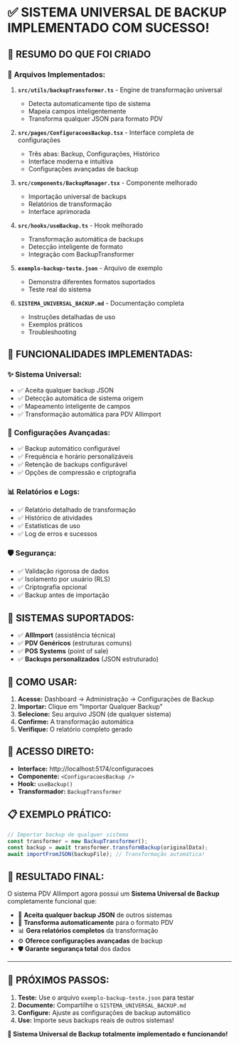 # ✅ SISTEMA UNIVERSAL DE BACKUP IMPLEMENTADO COM SUCESSO!

## 🎉 RESUMO DO QUE FOI CRIADO

### 📁 **Arquivos Implementados:**

1. **`src/utils/backupTransformer.ts`** - Engine de transformação universal
   - Detecta automaticamente tipo de sistema
   - Mapeia campos inteligentemente
   - Transforma qualquer JSON para formato PDV

2. **`src/pages/ConfiguracoesBackup.tsx`** - Interface completa de configurações
   - Três abas: Backup, Configurações, Histórico
   - Interface moderna e intuitiva
   - Configurações avançadas de backup

3. **`src/components/BackupManager.tsx`** - Componente melhorado
   - Importação universal de backups
   - Relatórios de transformação
   - Interface aprimorada

4. **`src/hooks/useBackup.ts`** - Hook melhorado
   - Transformação automática de backups
   - Detecção inteligente de formato
   - Integração com BackupTransformer

5. **`exemplo-backup-teste.json`** - Arquivo de exemplo
   - Demonstra diferentes formatos suportados
   - Teste real do sistema

6. **`SISTEMA_UNIVERSAL_BACKUP.md`** - Documentação completa
   - Instruções detalhadas de uso
   - Exemplos práticos
   - Troubleshooting

## 🚀 **FUNCIONALIDADES IMPLEMENTADAS:**

### ✨ **Sistema Universal:**
- ✅ Aceita qualquer backup JSON
- ✅ Detecção automática de sistema origem
- ✅ Mapeamento inteligente de campos
- ✅ Transformação automática para PDV Allimport

### 🔧 **Configurações Avançadas:**
- ✅ Backup automático configurável
- ✅ Frequência e horário personalizáveis
- ✅ Retenção de backups configurável
- ✅ Opções de compressão e criptografia

### 📊 **Relatórios e Logs:**
- ✅ Relatório detalhado de transformação
- ✅ Histórico de atividades
- ✅ Estatísticas de uso
- ✅ Log de erros e sucessos

### 🛡️ **Segurança:**
- ✅ Validação rigorosa de dados
- ✅ Isolamento por usuário (RLS)
- ✅ Criptografia opcional
- ✅ Backup antes de importação

## 🎯 **SISTEMAS SUPORTADOS:**

- ✅ **AllImport** (assistência técnica)
- ✅ **PDV Genéricos** (estruturas comuns)  
- ✅ **POS Systems** (point of sale)
- ✅ **Backups personalizados** (JSON estruturado)

## 📱 **COMO USAR:**

1. **Acesse:** Dashboard → Administração → Configurações de Backup
2. **Importar:** Clique em "Importar Qualquer Backup"
3. **Selecione:** Seu arquivo JSON (de qualquer sistema)
4. **Confirme:** A transformação automática
5. **Verifique:** O relatório completo gerado

## 🔗 **ACESSO DIRETO:**

- **Interface:** http://localhost:5174/configuracoes
- **Componente:** `<ConfiguracoesBackup />`
- **Hook:** `useBackup()`
- **Transformador:** `BackupTransformer`

## 📋 **EXEMPLO PRÁTICO:**

```typescript
// Importar backup de qualquer sistema
const transformer = new BackupTransformer();
const backup = await transformer.transformBackup(originalData);
await importFromJSON(backupFile); // Transformação automática!
```

## 🎊 **RESULTADO FINAL:**

O sistema PDV Allimport agora possui um **Sistema Universal de Backup** completamente funcional que:

- 🔄 **Aceita qualquer backup JSON** de outros sistemas
- 🧠 **Transforma automaticamente** para o formato PDV
- 📊 **Gera relatórios completos** da transformação
- ⚙️ **Oferece configurações avançadas** de backup
- 🛡️ **Garante segurança total** dos dados

---

## 🎯 **PRÓXIMOS PASSOS:**

1. **Teste:** Use o arquivo `exemplo-backup-teste.json` para testar
2. **Documente:** Compartilhe o `SISTEMA_UNIVERSAL_BACKUP.md`
3. **Configure:** Ajuste as configurações de backup automático
4. **Use:** Importe seus backups reais de outros sistemas!

**🚀 Sistema Universal de Backup totalmente implementado e funcionando!**
